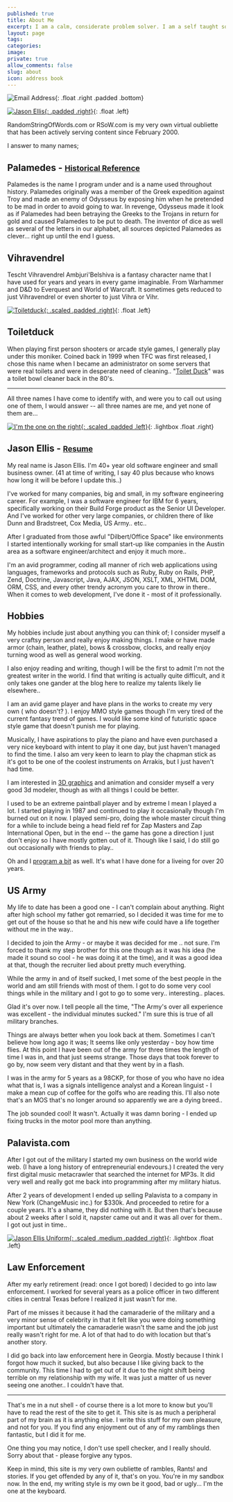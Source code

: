 ```yaml
---
published: true
title: About Me
excerpt: I am a calm, considerate problem solver. I am a self taught software engineer and have worked with computers all my life. I am familiar with and have used most major operating systems and have an almost intuitive understanding of all major software packages, as well as having professional experience with most of them.
layout: page
tags:
categories:
image:
private: true
allow_comments: false
slug: about
icon: address book
---
```


![Email Address](/images/1972/email.gif){: .float .right .padded .bottom}

[![Jason Ellis](/images/photos/me/jason-ellis-square.png){: .padded .right}](/images/photos/me/jason-ellis-square.png "Jason Ellis"){: .float .left}

<!-- audio controls class='float right'>
  <source src="/images/1972/about.ogg" type="audio/ogg" />
</audio -->

RandomStringOfWords.com or RSoW.com is my very own virtual oubliette that has been actively serving content since February 2000.

I answer to many names;

## Palamedes - <small>[Historical Reference](/palamedes/ "Palamedes Historical Reference")</small>

Palamedes is the name I program under and is a name used throughout history.  Palamedes originally was a member of the Greek expedition against Troy and made an enemy of Odysseus by exposing him when he pretended to be mad in order to avoid going to war.  In revenge, Odysseus made it look as if Palamedes had been betraying the Greeks to the Trojans in return for gold and caused Palamedes to be put to death.  The inventor of dice as well as several of the letters in our alphabet, all sources depicted Palamedes as clever... right up until the end I guess.

## Vihravendrel

Tescht Vihravendrel Ambjuri'Belshiva is a fantasy character name that I have used for years and years in every game imaginable. From Warhammer and D&amp;D to Everquest and World of Warcraft.  It sometimes gets reduced to just Vihravendrel or even shorter to just Vihra or Vihr.

[![Toiletduck](/images/1972/toiletduck-200x200.jpg){: .scaled .padded .right}](/images/1972/toiletduck-200x200.jpg "Toiletduck"){: .float .left}

## Toiletduck

When playing first person shooters or arcade style games, I generally play under this moniker. Coined back in 1999 when TFC was first released, I chose this name when I became an administrator on some servers that were real toilets and were in desperate need of cleaning..  "[Toilet Duck](http://en.wikipedia.org/wiki/Toilet_Duck)" was a toilet bowl cleaner back in the 80's.

---

All three names I have come to identify with, and were you to call out using one of them, I would answer -- all three names are me, and yet none of them are...

[![I'm the one on the right](/images/photos/me/me_bird.jpg){: .scaled .padded .left}](/images/photos/me/me_bird.jpg "I'm the one on the right."){: .lightbox .float .right}


## Jason Ellis - <small>[Resume](/resume/)</small>

My real name is Jason Ellis. I'm 40+ year old software engineer and small business owner.  (41 at time of writing, I say 40 plus because who knows how long it will be before I update this..)

I've worked for many companies, big and small, in my software engineering career.  For example, I was a software engineer for IBM for 6 years, specifically working on their Build Forge product as the Senior UI Developer.  And I've worked for other very large companies, or children there of like Dunn and Bradstreet, Cox Media, US Army.. etc..

After I graduated from those awful "Dilbert/Office Space" like environments I started intentionally working for small start-up like companies in the Austin area as a software engineer/architect and enjoy it much more..

I'm an avid programmer, coding all manner of rich web applications using languages, frameworks and protocols such as Ruby, Ruby on Rails, PHP, Zend, Doctrine, Javascript, Java, AJAX, JSON, XSLT, XML, XHTML DOM, ORM, CSS, and every other trendy acronym you care to throw in there.. When it comes to web development, I've done it - most of it professionally.

## Hobbies

My hobbies include just about anything you can think of; I consider myself a very craftsy person and really enjoy making things. I make or have made armor (chain, leather, plate), bows & crossbow, clocks, and really enjoy turning wood as well as general wood working.

I also enjoy reading and writing, though I will be the first to admit I'm not the greatest writer in the world.  I find that writing is actually quite difficult, and it only takes one gander at the blog here to realize my talents likely lie elsewhere..

I am an avid game player and have plans in the works to create my very own ( who doesn't? ).  I enjoy MMO style games though I'm very tired of the current fantasy trend of games.  I would like some kind of futuristic space style game that doesn't punish me for playing.

Musically, I have aspirations to play the piano and have even purchased a very nice keyboard with intent to play it one day, but just haven't managed to find the time.  I also am very keen to learn to play the chapman stick as it's got to be one of the coolest instruments on Arrakis, but I just haven't had time.

I am interested in [3D graphics](/tag/3d_graphics/) and animation and consider myself a very good 3d modeler, though as with all things I could be better.

I used to be an extreme paintball player and by extreme I mean I played a lot. I started playing in 1987 and continued to play it occasionally though I'm burned out on it now. I played semi-pro, doing the whole master circuit thing for a while to include being a head field ref for Zap Masters and Zap International Open, but in the end -- the game has gone a direction I just don't enjoy so I have mostly gotten out of it.  Though like I said, I do still go out occasionally with friends to play..

Oh and I [program a bit](/programming-and-me/) as well.  It's what I have done for a liveing for over 20 years.

## US Army

My life to date has been a good one - I can't complain about anything. Right after high school my father got remarried, so I decided it was time for me to get out of the house so that he and his new wife could have a life together without me in the way..

I decided to join the Army - or maybe it was decided for me .. not sure. I'm forced to thank my step brother for this one though as it was his idea (he made it sound so cool - he was doing it at the time), and it was a good idea at that, though the recruiter lied about pretty much everything.

While the army in and of itself sucked, I met some of the best people in the world and am still friends with most of them. I got to do some very cool things while in the military and I got to go to some very.. interesting.. places.

Glad it's over now. I tell people all the time, "The Army's over all experience was excellent - the individual minutes sucked."  I'm sure this is true of all military branches.

Things are always better when you look back at them. Sometimes I can't believe how long ago it was; It seems like only yesterday - boy how time flies. At this point I have been out of the army for three times the length of time I was in, and that just seems strange. Those days that took forever to go by, now seem very distant and that they went by in a flash.

I was in the army for 5 years as a 98CKP, for those of you who have no idea what that is, I was a signals intelligence analyst and a Korean linguist - I make a mean cup of coffee for the golfs who are reading this. I'll also note that's an MOS that's no longer around so apparently we are a dying breed..

The job sounded cool! It wasn't. Actually it was damn boring - I ended up fixing trucks in the motor pool more than anything.

## Palavista.com

After I got out of the military I started my own business on the world wide web. (I have a long history of entrepreneurial endevours.) I created the very first digital music metacrawler that searched the internet for MP3s. It did very well and really got me back into programming after my military hiatus.

After 2 years of development I ended up selling Palavista to a company in New York (ChangeMusic inc.) for $330k. And proceeded to retire for a couple years. It's a shame, they did nothing with it.  But then that's because about 2 weeks after I sold it, napster came out and it was all over for them.. I got out just in time..

[![Jason Ellis Uniform](/images/photos/me/me-in-uniform2.jpg){: .scaled .medium .padded .right}](/images/photos/me/me-in-uniform2.jpg "Jason Ellis Uniform"){: .lightbox .float .left}

## Law Enforcement

After my early retirement (read: once I got bored) I decided to go into law enforcement. I worked for several years as a police officer in two different cities in central Texas before I realized it just wasn't for me.

Part of me misses it because it had the camaraderie of the military and a very minor sense of celebrity in that it felt like you were doing something important but ultimately the camaraderie wasn't the same and the job just really wasn't right for me.  A lot of that had to do with location but that's another story.

I did go back into law enforcement here in Georgia. Mostly because I think I forgot how much it sucked, but also because I like giving back to the community.  This time I had to get out of it due to the night shift being terrible on my relationship with my wife.  It was just a matter of us never seeing one another.. I couldn't have that. 

---

That's me in a nut shell - of course there is a lot more to know but you'll have to read the rest of the site to get it. This site is as much a peripheral part of my brain as it is anything else. I write this stuff for my own pleasure, and not for you. If you find any enjoyment out of any of my ramblings then fantastic, but I did it for me.

One thing you may notice, I don't use spell checker, and I really should. Sorry about that - please forgive any typos.

Keep in mind, this site is my very own oubliette of rambles, Rants! and stories. If you get offended by any of it, that's on you. You're in my sandbox now. In the end, my writing style is my own be it good, bad or ugly... I'm the one at the keyboard.
